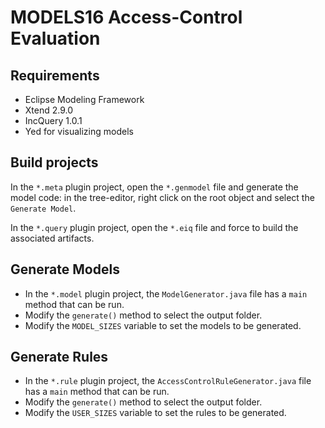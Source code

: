 # MODELS16 Access-Control Evaluation

## Requirements

* Eclipse Modeling Framework
* Xtend 2.9.0
* IncQuery 1.0.1
* Yed for visualizing models

## Build projects

In the `*.meta` plugin project, open the `*.genmodel` file and generate the model code: in the tree-editor, right click on the root object and select the `Generate Model`.

In the `*.query` plugin project, open the `*.eiq` file and force to build the associated artifacts.

## Generate Models

* In the `*.model` plugin project, the `ModelGenerator.java` file has a `main` method that can be run. 
* Modify the `generate()` method to select the output folder.
* Modify the `MODEL_SIZES` variable to set the models to be generated.

## Generate Rules

* In the `*.rule` plugin project, the `AccessControlRuleGenerator.java` file has a `main` method that can be run. 
* Modify the `generate()` method to select the output folder.
* Modify the `USER_SIZES` variable to set the rules to be generated.

